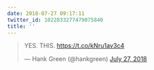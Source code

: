 ```yaml
---
date: 2018-07-27 09:17:11
twitter_id: 1022833277479075840
title: ''
---
```


<blockquote class="twitter-tweet"><p lang="en" dir="ltr">YES. THIS. <a href="https://t.co/kNru1av3c4">https://t.co/kNru1av3c4</a></p>&mdash; Hank Green (@hankgreen) <a href="https://twitter.com/hankgreen/status/1022829871615995904?ref_src=twsrc%5Etfw">July 27, 2018</a></blockquote>
<script async src="https://platform.twitter.com/widgets.js" charset="utf-8"></script>
